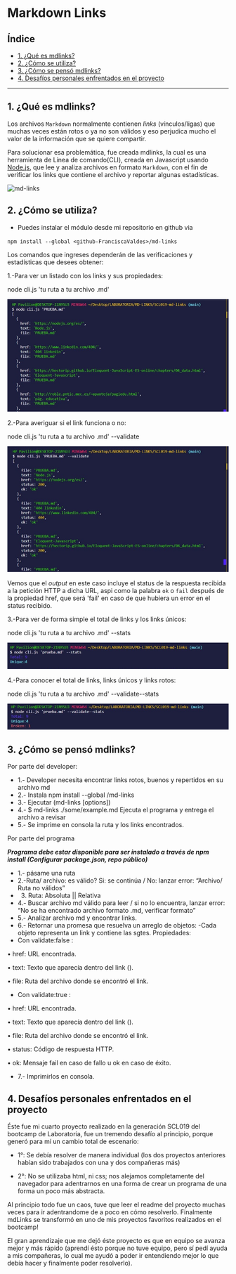 # Markdown Links

## Índice

* [1. ¿Qué es mdlinks?](#1-¿Qué-es-mdlinks?)
* [2. ¿Cómo se utiliza?](#2-¿Cómo-se-utiliza?)
* [3. ¿Cómo se pensó mdlinks?](#3-Cómo-se-pensó-mdlinks)
* [4. Desafíos personales enfrentados en el proyecto](#4-Desafíos-personales-enfrentados-en-el-proyecto)


***

## 1. ¿Qué es mdlinks?

Los archivos `Markdown` normalmente contienen _links_ (vínculos/ligas) que
muchas veces están rotos o ya no son válidos y eso perjudica mucho el valor de
la información que se quiere compartir.

Para solucionar esa problemática, fue creada mdlinks, la cual es una herramienta de Línea de comando(CLI), creada en Javascript usando [Node.js](https://nodejs.org/), que lee y analiza archivos en formato `Markdown`, con el fin de verificar los links que contiene el archivo y reportar algunas estadísticas.

![md-links](https://user-images.githubusercontent.com/110297/42118443-b7a5f1f0-7bc8-11e8-96ad-9cc5593715a6.jpg)

## 2. ¿Cómo se utiliza?
* Puedes instalar el módulo desde mi repositorio en github via 

`npm install --global <github-FranciscaValdes>/md-links`

Los comandos que ingreses dependerán de las verificaciones y estadísticas que desees obtener:

1.-Para ver un listado con los links y sus propiedades:
   
   node cli.js 'tu ruta a tu archivo .md'

   ![md-links](./img/primer-caso.jpeg)

2.-Para averiguar si el link funciona o no:

   node cli.js 'tu ruta a tu archivo .md' --validate

   ![md-links](./img/segundo-caso.jpeg)

   Vemos que el _output_ en este caso incluye el status de la respuesta recibida a la petición HTTP a dicha URL, aspi como la palabra `ok` o `fail` después de la propiedad href, que será 'fail' en caso de que hubiera un error en el status recibido.


3.-Para ver de forma simple el total de links y los links únicos:

   node cli.js 'tu ruta a tu archivo .md' --stats

   ![md-links](./img/tercer-caso.jpeg)

4.-Para conocer el total de links, links únicos y links rotos:

   node cli.js 'tu ruta a tu archivo .md' --validate--stats

![md-links](./img/cuarto-caso.jpeg)



## 3. ¿Cómo se pensó mdlinks?

Por parte del developer:

* 1.-	Developer necesita encontrar links rotos, buenos y repertidos en su archivo md
* 2.-	Instala npm install --global <github-FranciscaValdes>/md-links
* 3.-	 Ejecutar (md-links <path-to-file> [options])
* 4.-	$ md-links ./some/example.md Ejecuta el programa y entrega el archivo a revisar
* 5.-	Se imprime en consola la ruta y los links encontrados.

Por parte del programa

***Programa debe estar disponible para ser instalado a través de npm install
(Configurar package.json, repo público)***
* 1.- pásame una ruta
* 2.-Ruta/ archivo: es válido? 
Si: se continúa  / No: lanzar error: “Archivo/ Ruta no válidos”
* 3) Ruta:  Absoluta  ||  Relativa
* 4.- Buscar archivo md válido para leer / si no lo encuentra, lanzar error: “No se ha encontrado archivo formato .md, verificar formato”
* 5.- Analizar archivo md y encontrar links.
* 6.- Retornar una promesa que resuelva un arreglo de objetos:
-Cada objeto representa un link y contiene las sgtes. Propiedades: 
* Con validate:false :

•	href: URL encontrada.

•	text: Texto que aparecía dentro del link (<a>).

•	file: Ruta del archivo donde se encontró el link.

* Con validate:true :

•	href: URL encontrada.

•	text: Texto que aparecía dentro del link (<a>).

•	file: Ruta del archivo donde se encontró el link.

•	status: Código de respuesta HTTP.

•	ok: Mensaje fail en caso de fallo u ok en caso de éxito.
* 7.- Imprimirlos en consola.


## 4. Desafíos personales enfrentados en el proyecto

Éste fue mi cuarto proyecto realizado en la generación SCL019 del bootcamp de Laboratoria, fue un tremendo desafío al principio, porque generó para mí un cambio total de escenario:

* 1°: Se debía resolver de manera individual (los dos proyectos anteriores habían sido trabajados con una y dos compañeras más)

* 2°: No se utilizaba html, ni css; nos alejamos completamente del navegador para adentrarnos en una forma de crear un programa de una forma un poco más abstracta.

Al principio todo fue un caos, tuve que leer el readme del proyecto muchas veces para ir adentrandome de a poco en cómo resolverlo. Finalmente mdLinks se transformó en uno de mis proyectos favoritos realizados en el bootcamp!

El gran aprendizaje que me dejó éste proyecto es que en equipo se avanza mejor y más rápido (aprendí ésto porque no tuve equipo, pero sí pedí ayuda a mis compañeras, lo cual me ayudó a poder ir entendiendo mejor lo que debía hacer y finalmente poder resolverlo).





















